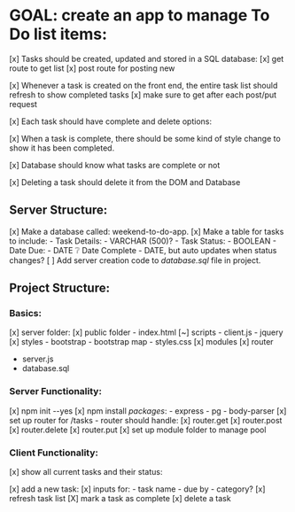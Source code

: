 # GOAL: create an app to manage To Do list items: 

[x] Tasks should be created, updated and stored in a SQL database:
    [x] get route to get list
    [x] post route for posting new 

[x] Whenever a task is created on the front end, the entire task list should refresh to show completed tasks
    [x] make sure to get after each post/put request

[x] Each task should have complete and delete options:

[x] When a task is complete, there should be some kind of style change to show it has been completed. 

[x] Database should know what tasks are complete or not

[x] Deleting a task should delete it from the DOM and Database

## Server Structure:   
[x] Make a database called: weekend-to-do-app. 
[x] Make a table for tasks to include: 
    - Task Details:
        - VARCHAR (500)?
    - Task Status:
        - BOOLEAN 
    - Date Due:
        - DATE 
    ❔ Date Complete
        - DATE, but auto updates when status changes?
[ ] Add server creation code to _database.sql_ file in project.


## Project Structure:   

### Basics:
[x] server folder: 
    [x] public folder
        - index.html
        [~] scripts
            - client.js
            - jquery
        [x] styles
            - bootstrap
            - bootstrap map
            - styles.css
    [x] modules
    [x] router
- server.js
- database.sql             

### Server Functionality: 
[x] npm init --yes
[x] npm install *packages*:
    - express
    - pg
    - body-parser
[x] set up router for /tasks
    - router should handle:
        [x] router.get
        [x] router.post
        [x] router.delete
        [x] router.put 
[x] set up module folder to manage pool

### Client Functionality: 
[x] show all current tasks and their status:

[x] add a new task: 
    [x] inputs for: 
        - task name
        - due by
        - category?
    [x] refresh task list
[X] mark a task as complete
[x] delete a task